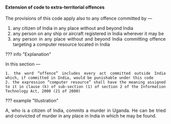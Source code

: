 #### Extension of code to extra-territorial offences
<div style="text-align: justify">

The provisions of this code apply also to any offence committed by —

</div>

1. <div style="text-align: justify"> any citizen of India in any place without and beyond India </div>
2. <div style="text-align: justify"> any person on any ship or aircraft registered in India wherever it may be </div>
3. <div style="text-align: justify"> any person in any place without and beyond India committing offence targeting a computer resource located in India </div>

??? info "Explanation"
    <div style="text-align: justify"> In this section —

    1. the word “offence” includes every act committed outside India which, if committed in India, would be punishable under this code
    2. the expression “computer resource” shall have the meaning assigned to it in clause (k) of sub-section (1) of section 2 of the Information Technology Act, 2000 (21 of 2000)

??? example "Illustration"
    <div style="text-align: justify"> A, who is a citizen of India, commits a murder in Uganda. He can be tried and convicted of murder in any place in India in which he may be found.
